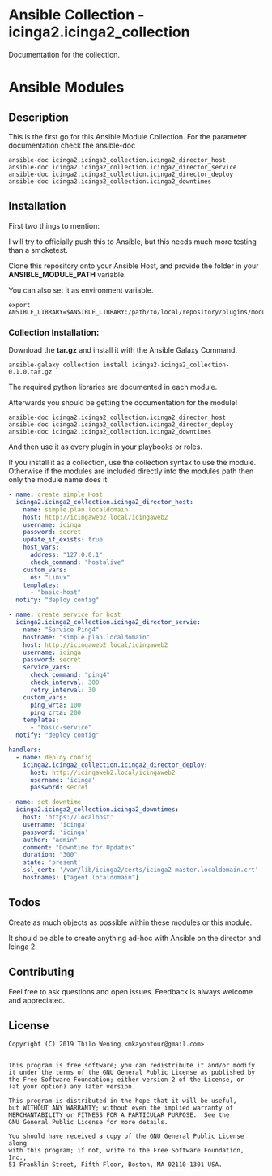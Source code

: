 # Ansible Collection - icinga2.icinga2_collection

Documentation for the collection.


# Ansible Modules

## Description

This is the first go for this Ansible Module Collection. For the parameter documentation check the ansible-doc

```
ansible-doc icinga2.icinga2_collection.icinga2_director_host
ansible-doc icinga2.icinga2_collection.icinga2_director_service
ansible-doc icinga2.icinga2_collection.icinga2_director_deploy
ansible-doc icinga2.icinga2_collection.icinga2_downtimes
```

## Installation

First two things to mention:

I will try to officially push this to Ansible, but this needs much more testing than a smoketest.


Clone this repository onto your Ansible Host, and provide the folder in your **ANSIBLE_MODULE_PATH** variable.

You can also set it as environment variable.

```
export ANSIBLE_LIBRARY=$ANSIBLE_LIBRARY:/path/to/local/repository/plugins/modules
```

### Collection Installation:

Download the **tar.gz** and install it with the Ansible Galaxy Command.

`ansible-galaxy collection install icinga2-icinga2_collection-0.1.0.tar.gz`

The required python libraries are documented in each module.

Afterwards you should be getting the documentation for the module!

```
ansible-doc icinga2.icinga2_collection.icinga2_director_host
ansible-doc icinga2.icinga2_collection.icinga2_director_deploy
ansible-doc icinga2.icinga2_collection.icinga2_downtimes
```



And then use it as every plugin in your playbooks or roles.

If you install it as a collection, use the collection syntax to use the module.
Otherwise if the modules are included directly into the modules path then only the module name does it.


```yaml
- name: create simple Host
  icinga2.icinga2_collection.icinga2_director_host:
    name: simple.plan.localdomain
    host: http://icingaweb2.local/icingaweb2
    username: icinga
    password: secret
    update_if_exists: true
    host_vars:
      address: "127.0.0.1"
      check_command: "hostalive"
    custom_vars:
      os: "Linux"
    templates:
      - "basic-host"
  notify: "deploy config"

- name: create service for host
  icinga2.icinga2_collection.icinga2_director_servie:
    name: "Service Ping4"
    hostname: "simple.plan.localdomain"
    host: http://icingaweb2.local/icingaweb2
    username: icinga
    password: secret
    service_vars:
      check_command: "ping4"
      check_interval: 300
      retry_interval: 30
    custom_vars:
      ping_wrta: 100
      ping_crta: 200
    templates:
      - "basic-service"
  notify: "deploy config"

handlers:
  - name: deploy config
    icinga2.icinga2_collection.icinga2_director_deploy:
      host: http://icingaweb2.local/icingaweb2
      username: 'icinga'
      password: secret

- name: set downtime
  icinga2.icinga2_collection.icinga2_downtimes:
    host: 'https://localhost'
    username: 'icinga'
    password: 'icinga'
    author: "admin"
    comment: "Downtime for Updates"
    duration: "300"
    state: 'present'
    ssl_cert: '/var/lib/icinga2/certs/icinga2-master.localdomain.crt'
    hostnames: ["agent.localdomain"]

```

## Todos

Create as much objects as possible within these modules or this module.

It should be able to create anything ad-hoc with Ansible on the director and Icinga 2.


## Contributing

Feel free to ask questions and open issues. Feedback is always welcome and appreciated.

## License

    Copyright (C) 2019 Thilo Wening <mkayontour@gmail.com>


    This program is free software; you can redistribute it and/or modify
    it under the terms of the GNU General Public License as published by
    the Free Software Foundation; either version 2 of the License, or
    (at your option) any later version.

    This program is distributed in the hope that it will be useful,
    but WITHOUT ANY WARRANTY; without even the implied warranty of
    MERCHANTABILITY or FITNESS FOR A PARTICULAR PURPOSE.  See the
    GNU General Public License for more details.

    You should have received a copy of the GNU General Public License along
    with this program; if not, write to the Free Software Foundation, Inc.,
    51 Franklin Street, Fifth Floor, Boston, MA 02110-1301 USA.
